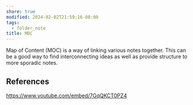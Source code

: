 ```yaml
---
share: true
modified: 2024-02-02T21:59:16-08:00
tags:
  - folder_note
title: MOC
---
```


Map of Content (MOC) is a way of linking various notes together. This can be a good way to find interconnecting ideas as well as provide structure to more sporadic notes.

## References
https://www.youtube.com/embed/7GqQKCT0PZ4